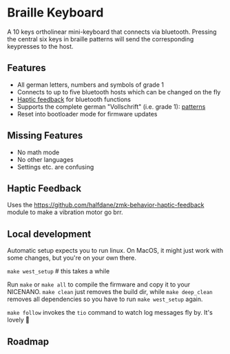 # Braille Keyboard
A 10 keys ortholinear mini-keyboard that connects via bluetooth.
Pressing the central six keys in braille patterns will send the corresponding keypresses to the host.

## Features
- All german letters, numbers and symbols of grade 1
- Connects to up to five bluetooth hosts which can be changed on the fly
- [Haptic feedback](#haptic-feedback) for bluetooth functions
- Supports the complete german "Vollschrift" (i.e. grade 1): [patterns](de.md)
- Reset into bootloader mode for firmware updates

## Missing Features
- No math mode
- No other languages
- Settings etc. are confusing


## Haptic Feedback
Uses the https://github.com/halfdane/zmk-behavior-haptic-feedback module to make a vibration motor go brr.

## Local development
Automatic setup expects you to run linux. 
On MacOS, it might just work with some changes, but you're on your own there.

`make west_setup` # this takes a while

Run `make` or `make all` to compile the firmware and copy it to your NICENANO.
`make clean` just removes the build dir, while `make deep_clean` removes all dependencies so you have to run `make west_setup` again.

`make follow` invokes the `tio` command to watch log messages fly by. It's lovely 🤗

## Roadmap
